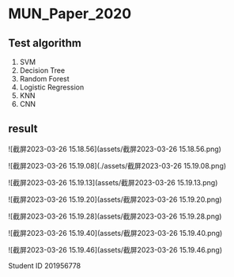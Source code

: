 # MUN_Paper_2020

## Test algorithm

1. SVM
2. Decision Tree
3. Random Forest
4. Logistic Regression
5. KNN
6. CNN



## result

![截屏2023-03-26 15.18.56](assets/截屏2023-03-26 15.18.56.png)



![截屏2023-03-26 15.19.08](./assets/截屏2023-03-26 15.19.08.png)

![截屏2023-03-26 15.19.13](assets/截屏2023-03-26 15.19.13.png)

![截屏2023-03-26 15.19.20](assets/截屏2023-03-26 15.19.20.png)

![截屏2023-03-26 15.19.28](assets/截屏2023-03-26 15.19.28.png)

![截屏2023-03-26 15.19.40](assets/截屏2023-03-26 15.19.40.png)

![截屏2023-03-26 15.19.46](assets/截屏2023-03-26 15.19.46.png)



Student ID 201956778

